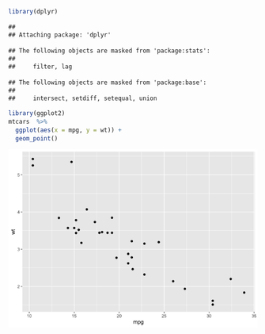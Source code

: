 
<!-- README.md is generated from README.Rmd. Please edit that file -->

``` r
library(dplyr)
```

    ## 
    ## Attaching package: 'dplyr'

    ## The following objects are masked from 'package:stats':
    ## 
    ##     filter, lag

    ## The following objects are masked from 'package:base':
    ## 
    ##     intersect, setdiff, setequal, union

``` r
library(ggplot2)
mtcars  %>% 
  ggplot(aes(x = mpg, y = wt)) +
  geom_point()
```

![](README_files/figure-gfm/unnamed-chunk-1-1.png)<!-- -->

